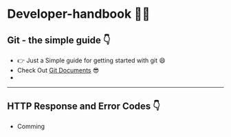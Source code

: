 # Developer-handbook 🧑‍💻

## Git - the simple guide 👇

* 👉 Just a Simple guide for getting started with git 😄
* Check Out [Git Documents](https://github.com/Sambit650/Developer-handbook/blob/new-gitCommands/gitCommands.md "For Deatils") 😎
*

<hr>

## HTTP Response and Error Codes 👇
* Comming
